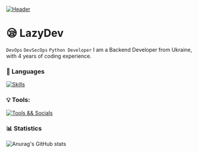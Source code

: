 [![Header](https://i.postimg.cc/s259SrTx/lazydevbanner.png)](https://devbutlazy.vn.ua/)

# 😪 LazyDev

`DevOps` `DevSecOps` `Python Developer`
I am a Backend Developer from Ukraine, with 4 years of coding experience.


### 🔧 Languages
[![Skills](https://skillicons.dev/icons?i=python,cpp,html,css)](https://skillicons.dev)
### 💡 Tools:
[![Tools && Socials](https://skillicons.dev/icons?i=git,cmake,discord,vscode,visualstudio)](https://skillicons.dev)

### 📊 Statistics
![Anurag's GitHub stats](https://github-readme-stats.vercel.app/api?username=octo8eight&show_icons=true&theme=dark)
